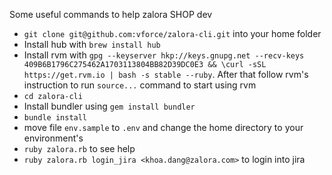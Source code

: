 Some useful commands to help zalora SHOP dev

* `git clone git@github.com:vforce/zalora-cli.git` into your home folder
* Install hub with `brew install hub`
* Install rvm with `gpg --keyserver hkp://keys.gnupg.net --recv-keys 409B6B1796C275462A1703113804BB82D39DC0E3 && \curl -sSL https://get.rvm.io | bash -s stable --ruby`. After that follow rvm's instruction to run `source...` command to start using rvm
* `cd zalora-cli`
* Install bundler using `gem install bundler`
* `bundle install`
* move file `env.sample` to `.env` and change the home directory to your environment's 
* `ruby zalora.rb` to see help
* `ruby zalora.rb login_jira <khoa.dang@zalora.com>` to login into jira
